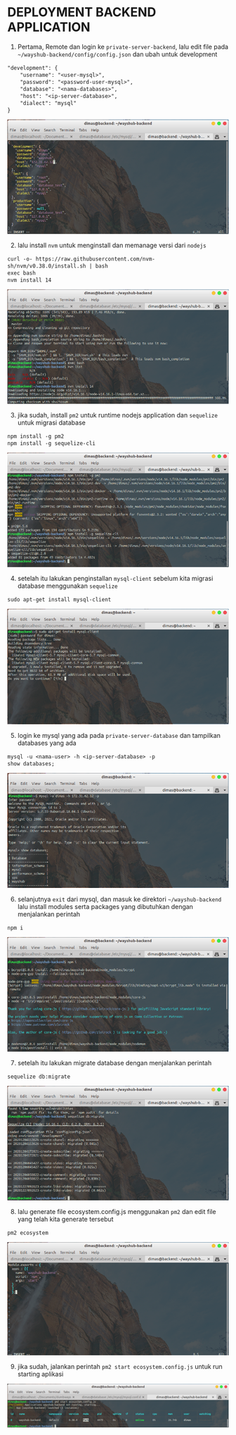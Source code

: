 # DEPLOYMENT BACKEND APPLICATION

1. Pertama, Remote dan login ke `private-server-backend`, lalu edit file pada `~/wayshub-backend/config/config.json` dan ubah untuk development

```
"development": {
	"username": "<user-mysql>",
	"password": "<password-user-mysql>",
	"database": "<nama-databases>",
	"host": "<ip-server-database>",
	"dialect": "mysql"
}
```

![1](assets/01.png)

2. lalu install `nvm` untuk menginstall dan memanage versi dari `nodejs`

```
curl -o- https://raw.githubusercontent.com/nvm-sh/nvm/v0.38.0/install.sh | bash
exec bash
nvm install 14
```

![2](assets/02.png)

3. jika sudah, install `pm2` untuk runtime nodejs application dan `sequelize` untuk migrasi database

```
npm install -g pm2
npm install -g sequelize-cli
```

![3](assets/03.png)

4. setelah itu lakukan penginstallan `mysql-client` sebelum kita migrasi database menggunakan `sequelize`

```
sudo apt-get install mysql-client
```

![4](assets/04.png)

5. login ke mysql yang ada pada `private-server-database` dan tampilkan databases yang ada

```
mysql -u <nama-user> -h <ip-server-database> -p
show databases;
```

![5](assets/05.png)

6. selanjutnya `exit` dari mysql, dan masuk ke direktori `~/wayshub-backend` lalu install modules serta packages yang dibutuhkan dengan menjalankan perintah

```
npm i
```

![6](assets/06.png)

7. setelah itu lakukan migrate database dengan menjalankan perintah

```
sequelize db:migrate
```

![7](assets/07.png)

8. lalu generate file ecosystem.config.js menggunakan `pm2` dan edit file yang telah kita generate tersebut

```
pm2 ecosystem
```

![8](assets/08.png)

9. jika sudah, jalankan perintah `pm2 start ecosystem.config.js` untuk run starting aplikasi

![9](assets/09.png)


